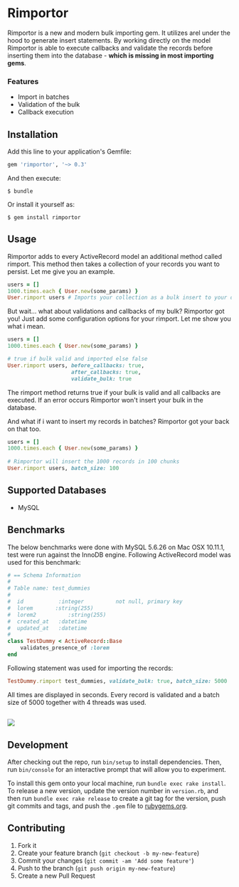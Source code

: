 # Rimportor

Rimportor is a new and modern bulk importing gem.
It utilizes arel under the hood to generate insert statements.
By working directly on the model Rimportor is able to execute callbacks and validate the records before inserting them into the database - **which is missing in most importing gems**.

### Features
 - Import in batches
 - Validation of the bulk
 - Callback execution

## Installation

Add this line to your application's Gemfile:

```ruby
gem 'rimportor', '~> 0.3'
```

And then execute:

    $ bundle

Or install it yourself as:

    $ gem install rimportor

## Usage

Rimportor adds to every ActiveRecord model an additional method called rimport. This method then takes a collection of your records you want to persist.
Let me give you an example.
```ruby
users = []
1000.times.each { User.new(some_params) }
User.rimport users # Imports your collection as a bulk insert to your database
```
But wait... what about validations and callbacks of my bulk?
Rimportor got you! Just add some configuration options for your rimport.
Let me show you what i mean.
```ruby
users = []
1000.times.each { User.new(some_params) }

# true if bulk valid and imported else false
User.rimport users, before_callbacks: true, 
                    after_callbacks: true, 
                    validate_bulk: true 
```
The rimport method returns true if your bulk is valid and all callbacks are executed. 
If an error occurs Rimportor won't insert your bulk in the database. 

And what if i want to insert my records in batches? Rimportor got your back on that too.
```ruby
users = []
1000.times.each { User.new(some_params) }
    
# Rimportor will insert the 1000 records in 100 chunks
User.rimport users, batch_size: 100
```

## Supported Databases

- MySQL

## Benchmarks

The below benchmarks were done with MySQL 5.6.26 on Mac OSX 10.11.1, test were run against the InnoDB engine. 
Following ActiveRecord model was used for this benchmark:
```ruby
# == Schema Information
#
# Table name: test_dummies
#
#  id           :integer          not null, primary key
#  lorem       :string(255)
#  lorem2          :string(255)
#  created_at   :datetime
#  updated_at   :datetime
#
class TestDummy < ActiveRecord::Base
    validates_presence_of :lorem
end
```
Following statement was used for importing the records:
```ruby
TestDummy.rimport test_dummies, validate_bulk: true, batch_size: 5000
```
All times are displayed in seconds. Every record is validated and a batch size of 5000 together with 4 threads was used.

## [![](http://i.imgur.com/kJJWImi.png)](https://qurasoft.de)

## Development

After checking out the repo, run `bin/setup` to install dependencies. Then, run `bin/console` for an interactive prompt that will allow you to experiment.

To install this gem onto your local machine, run `bundle exec rake install`. To release a new version, update the version number in `version.rb`, and then run `bundle exec rake release` to create a git tag for the version, push git commits and tags, and push the `.gem` file to [rubygems.org](https://rubygems.org).

## Contributing

1. Fork it
2. Create your feature branch (`git checkout -b my-new-feature`)
3. Commit your changes (`git commit -am 'Add some feature'`)
4. Push to the branch (`git push origin my-new-feature`)
5. Create a new Pull Request